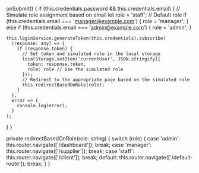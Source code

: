 onSubmit() {
  if (this.credentials.password && this.credentials.email) {
    // Simulate role assignment based on email
    let role = 'staff'; // Default role
    if (this.credentials.email === 'manager@example.com') {
      role = 'manager';
    } else if (this.credentials.email === 'admin@example.com') {
      role = 'admin';
    }

    this.loginService.generateToken(this.credentials).subscribe(
      (response: any) => {
        if (response.token) {
          // Set token and simulated role in the local storage
          localStorage.setItem('currentUser', JSON.stringify({ 
            token: response.token,
            role: role // Use the simulated role
          }));
          // Redirect to the appropriate page based on the simulated role
          this.redirectBasedOnRole(role);
        }
      },
      error => {
        console.log(error);
      }
    );
  }
}

private redirectBasedOnRole(role: string) {
  switch (role) {
    case 'admin':
      this.router.navigate(['/dashboard']);
      break;
    case 'manager':
      this.router.navigate(['/supplier']);
      break;
    case 'staff':
      this.router.navigate(['/client']);
      break;
    default:
      this.router.navigate(['/default-route']);
      break;
  }
}

